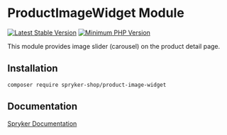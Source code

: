 # ProductImageWidget Module
[![Latest Stable Version](https://poser.pugx.org/spryker-shop/product-image-widget/v/stable.svg)](https://packagist.org/packages/spryker-shop/product-image-widget)
[![Minimum PHP Version](https://img.shields.io/badge/php-%3E%3D%208.1-8892BF.svg)](https://php.net/)

This module provides image slider (carousel) on the product detail page.

## Installation

```
composer require spryker-shop/product-image-widget
```

## Documentation

[Spryker Documentation](https://docs.spryker.com)
